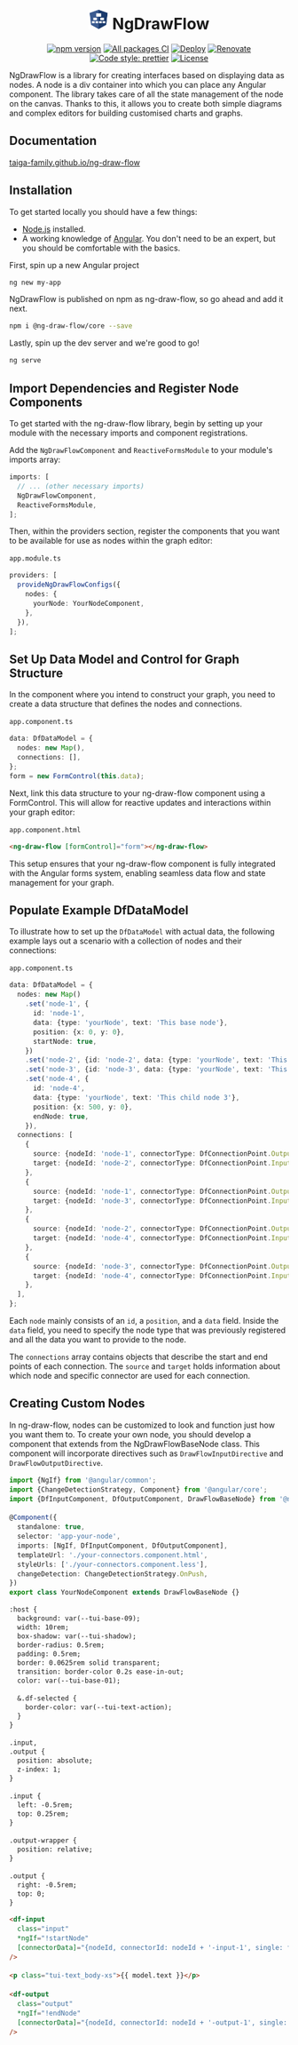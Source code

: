 <div align="center">

# <img src="projects/demo/src/assets/icons/logo.svg" alt="ng-draw-flow logo" width="36px"> NgDrawFlow

[![npm version](https://img.shields.io/npm/v/@ng-draw-flow/core.svg)](https://npmjs.com/package/@ng-draw-flow/core)
[![All packages CI](https://github.com/taiga-family/taiga-ui/actions/workflows/build.yml/badge.svg?branch=main)](https://github.com/taiga-family/ng-draw-flow/actions/workflows/build.yml)
[![Deploy](https://github.com/taiga-family/ng-draw-flow/actions/workflows/deploy.yml/badge.svg?branch=main)](https://github.com/taiga-family/ng-draw-flow/actions/workflows/deploy.yml)
[![Renovate](https://img.shields.io/badge/renovate-configured-green?logo=renovatebot)](https://docs.renovatebot.com/)
[![Code style: prettier](https://img.shields.io/badge/code_style-prettier-ff69b4.svg)](https://github.com/prettier/prettier)
[![License](https://img.shields.io/badge/License-Apache_2.0-blue.svg)](https://opensource.org/licenses/Apache-2.0)

</div>

NgDrawFlow is a library for creating interfaces based on displaying data as nodes. A node is a div container into which
you can place any Angular component. The library takes care of all the state management of the node on the canvas.
Thanks to this, it allows you to create both simple diagrams and complex editors for building customised charts and
graphs.

## Documentation

[taiga-family.github.io/ng-draw-flow](https://taiga-family.github.io/ng-draw-flow)

## Installation

To get started locally you should have a few things:

- [Node.js](https://nodejs.org/) installed.
- A working knowledge of [Angular](https://angular.dev/). You don't need to be an expert, but you should be comfortable
  with the basics.

First, spin up a new Angular project

```bash
ng new my-app
```

NgDrawFlow is published on npm as ng-draw-flow, so go ahead and add it next.

```bash
npm i @ng-draw-flow/core --save
```

Lastly, spin up the dev server and we're good to go!

```bash
ng serve
```

## Import Dependencies and Register Node Components

To get started with the ng-draw-flow library, begin by setting up your module with the necessary imports and component
registrations.

Add the `NgDrawFlowComponent` and `ReactiveFormsModule` to your module's imports array:

```ts
imports: [
  // ... (other necessary imports)
  NgDrawFlowComponent,
  ReactiveFormsModule,
];
```

Then, within the providers section, register the components that you want to be available for use as nodes within the
graph editor:

`app.module.ts`

```ts
providers: [
  provideNgDrawFlowConfigs({
    nodes: {
      yourNode: YourNodeComponent,
    },
  }),
];
```

## Set Up Data Model and Control for Graph Structure

In the component where you intend to construct your graph, you need to create a data structure that defines the nodes
and connections.

`app.component.ts`

```ts
data: DfDataModel = {
  nodes: new Map(),
  connections: [],
};
form = new FormControl(this.data);
```

Next, link this data structure to your ng-draw-flow component using a FormControl. This will allow for reactive updates
and interactions within your graph editor:

`app.component.html`

```html
<ng-draw-flow [formControl]="form"></ng-draw-flow>
```

This setup ensures that your ng-draw-flow component is fully integrated with the Angular forms system, enabling seamless
data flow and state management for your graph.

## Populate Example DfDataModel

To illustrate how to set up the `DfDataModel` with actual data, the following example lays out a scenario with a
collection of nodes and their connections:

`app.component.ts`

```ts
data: DfDataModel = {
  nodes: new Map()
    .set('node-1', {
      id: 'node-1',
      data: {type: 'yourNode', text: 'This base node'},
      position: {x: 0, y: 0},
      startNode: true,
    })
    .set('node-2', {id: 'node-2', data: {type: 'yourNode', text: 'This child node 1'}, position: {x: 250, y: 50}})
    .set('node-3', {id: 'node-3', data: {type: 'yourNode', text: 'This child node 2'}, position: {x: 250, y: -50}})
    .set('node-4', {
      id: 'node-4',
      data: {type: 'yourNode', text: 'This child node 3'},
      position: {x: 500, y: 0},
      endNode: true,
    }),
  connections: [
    {
      source: {nodeId: 'node-1', connectorType: DfConnectionPoint.Output, connectorId: 'node-1-output-1'},
      target: {nodeId: 'node-2', connectorType: DfConnectionPoint.Input, connectorId: 'node-2-input-1'},
    },
    {
      source: {nodeId: 'node-1', connectorType: DfConnectionPoint.Output, connectorId: 'node-1-output-1'},
      target: {nodeId: 'node-3', connectorType: DfConnectionPoint.Input, connectorId: 'node-3-input-1'},
    },
    {
      source: {nodeId: 'node-2', connectorType: DfConnectionPoint.Output, connectorId: 'node-2-output-1'},
      target: {nodeId: 'node-4', connectorType: DfConnectionPoint.Input, connectorId: 'node-4-input-1'},
    },
    {
      source: {nodeId: 'node-3', connectorType: DfConnectionPoint.Output, connectorId: 'node-3-output-1'},
      target: {nodeId: 'node-4', connectorType: DfConnectionPoint.Input, connectorId: 'node-4-input-1'},
    },
  ],
};
```

Each `node` mainly consists of an `id`, a `position`, and a `data` field. Inside the `data` field, you need to specify
the node type that was previously registered and all the data you want to provide to the node.

The `connections` array contains objects that describe the start and end points of each connection. The `source` and
`target` holds information about which node and specific connector are used for each connection.

## Creating Custom Nodes

In ng-draw-flow, nodes can be customized to look and function just how you want them to. To create your own node, you
should develop a component that extends from the NgDrawFlowBaseNode class. This component will incorporate directives
such as `DrawFlowInputDirective` and `DrawFlowOutputDirective`.

```ts
import {NgIf} from '@angular/common';
import {ChangeDetectionStrategy, Component} from '@angular/core';
import {DfInputComponent, DfOutputComponent, DrawFlowBaseNode} from '@ng-draw-flow/core';

@Component({
  standalone: true,
  selector: 'app-your-node',
  imports: [NgIf, DfInputComponent, DfOutputComponent],
  templateUrl: './your-connectors.component.html',
  styleUrls: ['./your-connectors.component.less'],
  changeDetection: ChangeDetectionStrategy.OnPush,
})
export class YourNodeComponent extends DrawFlowBaseNode {}
```

```less
:host {
  background: var(--tui-base-09);
  width: 10rem;
  box-shadow: var(--tui-shadow);
  border-radius: 0.5rem;
  padding: 0.5rem;
  border: 0.0625rem solid transparent;
  transition: border-color 0.2s ease-in-out;
  color: var(--tui-base-01);

  &.df-selected {
    border-color: var(--tui-text-action);
  }
}

.input,
.output {
  position: absolute;
  z-index: 1;
}

.input {
  left: -0.5rem;
  top: 0.25rem;
}

.output-wrapper {
  position: relative;
}

.output {
  right: -0.5rem;
  top: 0;
}
```

```html
<df-input
  class="input"
  *ngIf="!startNode"
  [connectorData]="{nodeId, connectorId: nodeId + '-input-1', single: false}"
/>

<p class="tui-text_body-xs">{{ model.text }}</p>

<df-output
  class="output"
  *ngIf="!endNode"
  [connectorData]="{nodeId, connectorId: nodeId + '-output-1', single: false}"
/>
```
